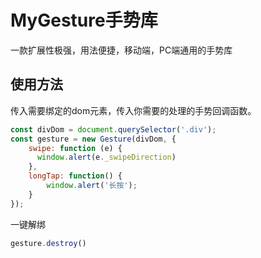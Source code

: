 # MyGesture手势库

一款扩展性极强，用法便捷，移动端，PC端通用的手势库

## 使用方法

传入需要绑定的dom元素，传入你需要的处理的手势回调函数。
```js
const divDom = document.querySelector('.div');
const gesture = new Gesture(divDom, {
    swipe: function (e) { 
      window.alert(e._swipeDirection)
    },
    longTap: function() {
        window.alert('长按');
    }
});
```

一键解绑
```js
gesture.destroy()
```
